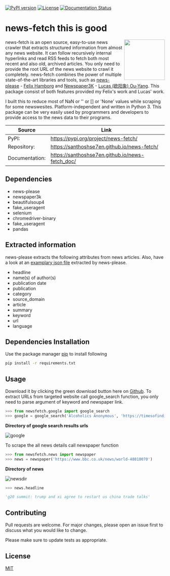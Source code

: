[![PyPI version](https://img.shields.io/pypi/v/news-fetch.svg?style=flat-square)](https://pypi.org/project/news-fetch)
[![License](https://img.shields.io/pypi/l/news-fetch.svg?style=flat-square)](https://pypi.python.org/pypi/news-fetch/)
[![Documentation Status](https://readthedocs.org/projects/pip/badge/?version=latest&style=flat-square)](https://santhoshse7en.github.io/news-fetch_doc)

# news-fetch this is good

<img align="right" height="128px" width="128px" src="https://raw.githubusercontent.com/fhamborg/news-please/master/misc/logo/logo-256.png" />

news-fetch is an open source, easy-to-use news crawler that extracts structured information from almost any news website. It can follow recursively internal hyperlinks and read RSS feeds to fetch both most recent and also old, archived articles. You only need to provide the root URL of the news website to crawl it completely. news-fetch combines the power of multiple state-of-the-art libraries and tools, such as [news-please](https://github.com/fhamborg/news-please) - [Felix Hamborg](https://www.linkedin.com/in/felixhamborg/) and [Newspaper3K](https://github.com/codelucas/newspaper/) - [Lucas (欧阳象) Ou-Yang](https://www.linkedin.com/in/lucasouyang/). This package consist of both features provided my Felix's work and Lucas' work.

I built this to reduce most of NaN or '' or [] or 'None' values while scraping for some newswesites. Platform-independent and written in Python 3. This package can be very easily used by programmers and developers to provide access to the news data to their programs.


| Source         | Link                                             |
| ---            |  ---                                             |
| PyPI:          | https://pypi.org/project/news-fetch/             |
| Repository:    | https://santhoshse7en.github.io/news-fetch/      |
| Documentation: | https://santhoshse7en.github.io/news-fetch_doc/  |

## Dependencies

- news-please
- newspaper3k
- beautifulsoup4
- fake_useragent
- selenium
- chromedriver-binary
- fake_useragent
- pandas

## Extracted information
news-please extracts the following attributes from news articles. Also, have a look at an [examplary json file](https://github.com/santhoshse7en/news-fetch/blob/master/newsfetch/example/sample.json) extracted by news-please.
* headline
* name(s) of author(s)
* publication date
* publication
* category
* source_domain
* article
* summary
* keyword
* url
* language

## Dependencies Installation

Use the package manager [pip](https://pip.pypa.io/en/stable/) to install following
```bash
pip install -r requirements.txt
```

## Usage

Download it by clicking the green download button here on [Github](https://github.com/santhoshse7en/news-fetch/archive/master.zip). To extract URLs from targeted website call google_search function, you only need to parse argument of keyword and newspaper link.

```python
>>> from newsfetch.google import google_search
>>> google = google_search('Alcoholics Anonymous', 'https://timesofindia.indiatimes.com/')
```

**Directory of google search results urls**

![google](https://user-images.githubusercontent.com/47944792/60381562-67363380-9a74-11e9-99ea-51c27bf08abc.PNG)

To scrape the all news details call newspaper function

```python
>>> from newsfetch.news import newspaper
>>> news = newspaper('https://www.bbc.co.uk/news/world-48810070')
```

**Directory of news**

![newsdir](https://user-images.githubusercontent.com/47944792/60564817-c058dc80-9d7e-11e9-9b3e-d0b5a903d972.PNG)

```python
>>> news.headline

'g20 summit: trump and xi agree to restart us china trade talks'
```

## Contributing

Pull requests are welcome. For major changes, please open an issue first to discuss what you would like to change.

Please make sure to update tests as appropriate.

## License
[MIT](https://choosealicense.com/licenses/mit/)
